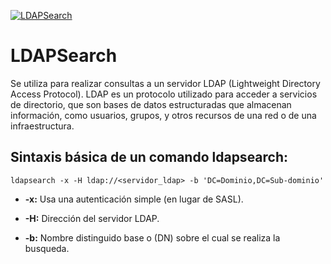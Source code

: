 [![LDAPSearch](https://coffeebeantech.com/wp-content/uploads/2019/06/COFFEE-BEAN-Site-Products-Icon-LDAP.png "Nmap")](https://coffeebeantech.com/wp-content/uploads/2019/06/COFFEE-BEAN-Site-Products-Icon-LDAP.png "LDAPSearch")  
# LDAPSearch 
Se utiliza para realizar consultas a un servidor LDAP (Lightweight Directory Access Protocol). LDAP es un protocolo utilizado para acceder a servicios de directorio, que son bases de datos estructuradas que almacenan información, como usuarios, grupos, y otros recursos de una red o de una infraestructura.   

## Sintaxis básica de un comando ldapsearch:  

`ldapsearch -x -H ldap://<servidor_ldap> -b 'DC=Dominio,DC=Sub-dominio'`  

- **-x:** Usa una autenticación simple (en lugar de SASL).

- **-H:** Dirección del servidor LDAP.

- **-b:** Nombre distinguido base o (DN) sobre el cual se realiza la busqueda.
